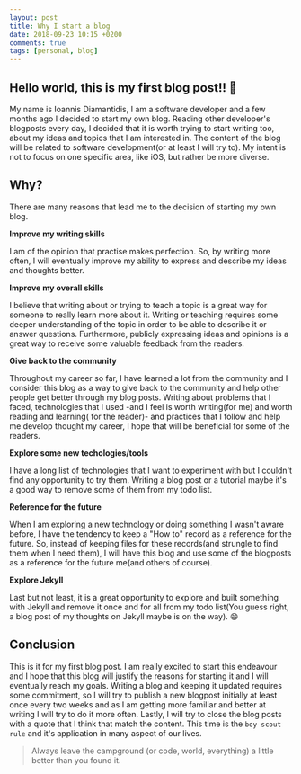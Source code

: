 ```yaml
---
layout: post
title: Why I start a blog
date: 2018-09-23 10:15 +0200
comments: true
tags: [personal, blog]
---
```


## Hello world, this is my first blog post!! :rocket:
My name is Ioannis Diamantidis, I am a software developer and a few months ago I decided to start my own blog. Reading other developer's blogposts every day, I decided that it is worth trying to start writing too, about my ideas and topics that I am interested in. The content of the blog will be related to software development(or at least I will try to). My intent is not to focus on one specific area, like iOS, but rather be more diverse.

## Why?

There are many reasons that lead me to the decision of starting my own blog. 

**Improve my writing skills** 

I am of the opinion that practise makes perfection. So, by writing more often, I will eventually improve my ability to express and describe my ideas and thoughts better.


**Improve my overall skills** 

I believe that writing about or trying to teach a topic is a great way for someone to really learn more about it. Writing or teaching requires some deeper understanding of the topic in order to be able to describe it or answer questions.
Furthermore, publicly expressing ideas and opinions is a great way to receive some valuable feedback from the readers.


**Give back to the community**

Throughout my career so far, I have learned a lot from the community and I consider this blog as a way to give back to the community and help other people get better through my blog posts. Writing about problems that I faced, technologies that I used -and I feel is worth writing(for me) and worth reading and learning( for the reader)- and practices that I follow and help me develop thought my career, I hope that will be beneficial for some of the readers.


**Explore some new techologies/tools**

I have a long list of technologies that I want to experiment with but I couldn't find any opportunity to try them. Writing a blog post or a tutorial maybe it's a good way to remove some of them from my todo list.

**Reference for the future** 

When I am exploring a new technology or doing something I wasn't aware before, I have the tendency to keep a "How to" record as a reference for the future. So, instead of keeping files for these records(and strungle to find them when I need them), I will have this blog and use some of the blogposts as a reference for the future me(and others of course).

**Explore Jekyll**

Last but not least, it is a great opportunity to explore and built something with Jekyll and remove it once and for all from my todo list(You guess right, a blog post of my thoughts on Jekyll maybe is on the way). :smile:


## Conclusion
This is it for my first blog post. I am really excited to start this endeavour and I hope that this blog will justify the reasons for starting it and I will eventually reach my goals. Writing a blog and keeping it updated requires some commitment, so I will try to publish a new blogpost initially at least once every two weeks and as I am getting more familiar and better at writing I will try to do it more often.
Lastly, I will try to close the blog posts with a quote that I think that match the content. This time is the `boy scout rule` and it's application in many aspect of our lives.
> Always leave the campground (or code, world, everything) a little better than you found it.
